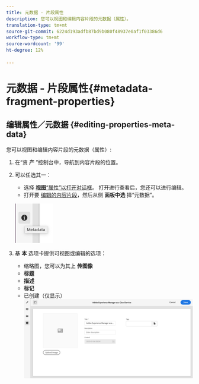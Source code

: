 ```yaml
---
title: 元数据 - 片段属性
description: 您可以视图和编辑内容片段的元数据（属性）。
translation-type: tm+mt
source-git-commit: 6224d193adfb87bd9b080f48937e0af1f03386d6
workflow-type: tm+mt
source-wordcount: '99'
ht-degree: 12%

---
```



# 元数据 - 片段属性{#metadata-fragment-properties}

## 编辑属性／元数据 {#editing-properties-meta-data}

您可以视图和编辑内容片段的元数据（属性）:

1. 在“资 **产** ”控制台中，导航到内容片段的位置。
2. 可以任选其一：

   * 选择 [**视图&#x200B;**“属性”以打开对话框](/help/assets/manage-digital-assets.md#editing-properties)。 打开进行查看后，您还可以进行编辑。
   * 打开要 [编辑的内容片段](/help/assets/content-fragments/content-fragments-managing.md#opening-the-fragment-editor)，然后从侧 **面板中选** 择“元数据”。

   ![元数据](assets/cfm-metadata-01.png)

3. 基 **本** 选项卡提供可视图或编辑的选项：

   * 缩略图，您可以为其上 **传图像**
   * **标题**
   * **描述**
   * **标记**
   * 已创建（仅显示）
   ![元数据](assets/cfm-metadata-02.png)
